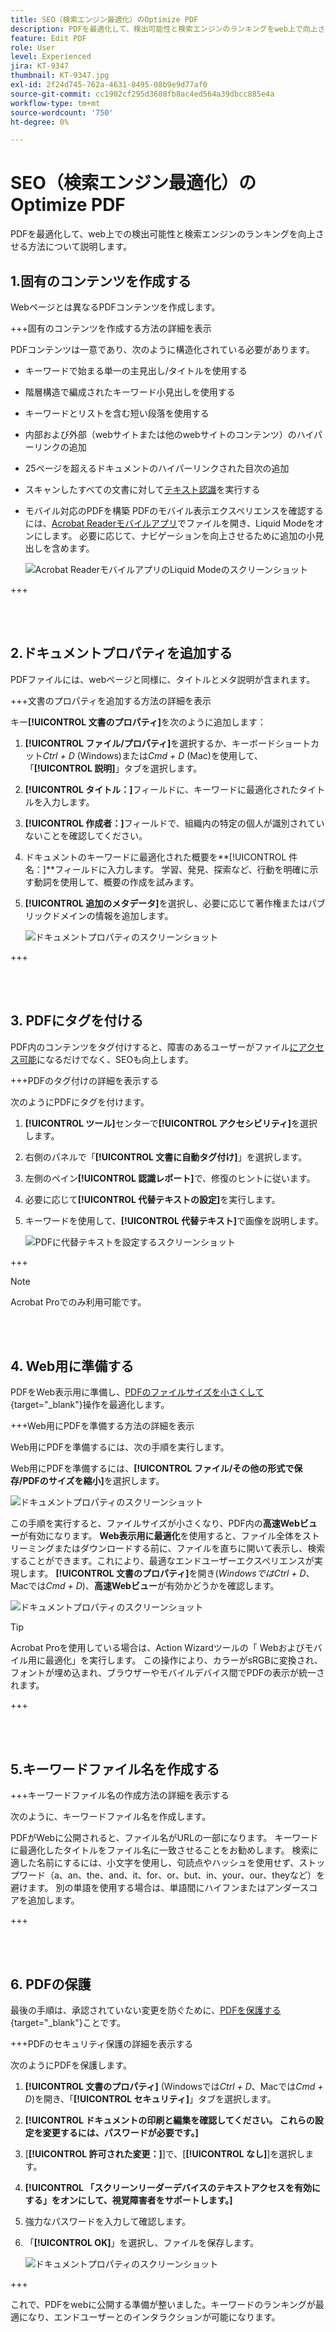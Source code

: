 ```yaml
---
title: SEO（検索エンジン最適化）のOptimize PDF
description: PDFを最適化して、検出可能性と検索エンジンのランキングをweb上で向上させる方法を説明します
feature: Edit PDF
role: User
level: Experienced
jira: KT-9347
thumbnail: KT-9347.jpg
exl-id: 2f24d745-762a-4631-8495-08b9e9d77af0
source-git-commit: cc1902cf295d3608fb8ac4ed564a39dbcc885e4a
workflow-type: tm+mt
source-wordcount: '750'
ht-degree: 0%

---
```


# SEO（検索エンジン最適化）のOptimize PDF

PDFを最適化して、web上での検出可能性と検索エンジンのランキングを向上させる方法について説明します。

## 1.固有のコンテンツを作成する

Webページとは異なるPDFコンテンツを作成します。

+++固有のコンテンツを作成する方法の詳細を表示

PDFコンテンツは一意であり、次のように構造化されている必要があります。

* キーワードで始まる単一の主見出し/タイトルを使用する
* 階層構造で編成されたキーワード小見出しを使用する
* キーワードとリストを含む短い段落を使用する
* 内部および外部（webサイトまたは他のwebサイトのコンテンツ）のハイパーリンクの追加
* 25ページを超えるドキュメントのハイパーリンクされた目次の追加
* スキャンしたすべての文書に対して[テキスト認識](https://experienceleague.adobe.com/docs/document-cloud-learn/acrobat-learning/getting-started/scan-and-ocr.html)を実行する
* モバイル対応のPDFを構築
PDFのモバイル表示エクスペリエンスを確認するには、[Acrobat Readerモバイルアプリ](https://www.adobe.com/acrobat/mobile/acrobat-reader.html)でファイルを開き、Liquid Modeをオンにします。 必要に応じて、ナビゲーションを向上させるために追加の小見出しを含めます。

  ![Acrobat ReaderモバイルアプリのLiquid Modeのスクリーンショット](../assets/optimizeseo1.png)

+++

<br> 

## 2.ドキュメントプロパティを追加する

PDFファイルには、webページと同様に、タイトルとメタ説明が含まれます。

+++文書のプロパティを追加する方法の詳細を表示

キー&#x200B;**[!UICONTROL 文書のプロパティ]**&#x200B;を次のように追加します：

1. **[!UICONTROL ファイル/プロパティ]**&#x200B;を選択するか、キーボードショートカット&#x200B;*Ctrl + D* (Windows)または&#x200B;*Cmd + D* (Mac)を使用して、「**[!UICONTROL 説明]**」タブを選択します。
1. **[!UICONTROL タイトル：]**&#x200B;フィールドに、キーワードに最適化されたタイトルを入力します。
1. **[!UICONTROL 作成者：]**&#x200B;フィールドで、組織内の特定の個人が識別されていないことを確認してください。
1. ドキュメントのキーワードに最適化された概要を&#x200B;**[!UICONTROL 件名：]**フィールドに入力します。
学習、発見、探索など、行動を明確に示す動詞を使用して、概要の作成を試みます。
1. **[!UICONTROL 追加のメタデータ]**&#x200B;を選択し、必要に応じて著作権またはパブリックドメインの情報を追加します。

   ![ドキュメントプロパティのスクリーンショット](../assets/optimizeseo2.png)

+++

<br> 

## 3. PDFにタグを付ける

PDF内のコンテンツをタグ付けすると、障害のあるユーザーがファイル[にアクセス可能](https://experienceleague.adobe.com/docs/document-cloud-learn/acrobat-learning/advanced-tasks/accessibility.html)になるだけでなく、SEOも向上します。

+++PDFのタグ付けの詳細を表示する

次のようにPDFにタグを付けます。

1. **[!UICONTROL ツール]**&#x200B;センターで&#x200B;**[!UICONTROL アクセシビリティ]**&#x200B;を選択します。
1. 右側のパネルで「**[!UICONTROL 文書に自動タグ付け]**」を選択します。
1. 左側のペイン&#x200B;**[!UICONTROL 認識レポート]**&#x200B;で、修復のヒントに従います。
1. 必要に応じて&#x200B;**[!UICONTROL 代替テキストの設定]**&#x200B;を実行します。
1. キーワードを使用して、**[!UICONTROL 代替テキスト]**&#x200B;で画像を説明します。

   ![PDFに代替テキストを設定するスクリーンショット](../assets/optimizeseo3.png)

+++

>[!NOTE]
>
>Acrobat Proでのみ利用可能です。

<br> 

## 4. Web用に準備する

PDFをWeb表示用に準備し、[PDFのファイルサイズを小さくして](https://www.adobe.com/jp/acrobat/online/compress-pdf.html){target="_blank"}操作を最適化します。

+++Web用にPDFを準備する方法の詳細を表示

Web用にPDFを準備するには、次の手順を実行します。

Web用にPDFを準備するには、**[!UICONTROL ファイル/その他の形式で保存/PDFのサイズを縮小]**&#x200B;を選択します。

![ドキュメントプロパティのスクリーンショット](../assets/optimizeseo4.png)

この手順を実行すると、ファイルサイズが小さくなり、PDF内の&#x200B;**高速Webビュー**&#x200B;が有効になります。 **Web表示用に最適化**&#x200B;を使用すると、ファイル全体をストリーミングまたはダウンロードする前に、ファイルを直ちに開いて表示し、検索することができます。これにより、最適なエンドユーザーエクスペリエンスが実現します。 **[!UICONTROL 文書のプロパティ]**&#x200B;を開き(*WindowsではCtrl + D*、Macでは&#x200B;*Cmd + D*)、**高速Webビュー**&#x200B;が有効かどうかを確認します。

![ドキュメントプロパティのスクリーンショット](../assets/optimizeseo5.png)

>[!TIP]
>
>Acrobat Proを使用している場合は、Action Wizardツールの「 Webおよびモバイル用に最適化」を実行します。 この操作により、カラーがsRGBに変換され、フォントが埋め込まれ、ブラウザーやモバイルデバイス間でPDFの表示が統一されます。

+++

<br> 

## 5.キーワードファイル名を作成する

+++キーワードファイル名の作成方法の詳細を表示する

次のように、キーワードファイル名を作成します。

PDFがWebに公開されると、ファイル名がURLの一部になります。 キーワードに最適化したタイトルをファイル名に一致させることをお勧めします。 検索に適した名前にするには、小文字を使用し、句読点やハッシュを使用せず、ストップワード（a、an、the、and、it、for、or、but、in、your、our、theyなど）を避けます。 別の単語を使用する場合は、単語間にハイフンまたはアンダースコアを追加します。

+++

<br> 

## 6. PDFの保護

最後の手順は、承認されていない変更を防ぐために、[PDFを保護する](https://www.adobe.com/jp/acrobat/online/password-protect-pdf.html){target="_blank"}ことです。

+++PDFのセキュリティ保護の詳細を表示する

次のようにPDFを保護します。

1. **[!UICONTROL 文書のプロパティ]** (Windowsでは&#x200B;*Ctrl + D*、Macでは&#x200B;*Cmd + D*)を開き、「**[!UICONTROL セキュリティ]**」タブを選択します。
1. **[!UICONTROL ドキュメントの印刷と編集を確認してください。 これらの設定を変更するには、パスワードが必要です。]**
1. [**[!UICONTROL 許可された変更：]**]で、[**[!UICONTROL なし]**]を選択します。
1. **[!UICONTROL 「スクリーンリーダーデバイスのテキストアクセスを有効にする」をオンにして、視覚障害者をサポートします。]**
1. 強力なパスワードを入力して確認します。
1. 「**[!UICONTROL OK]**」を選択し、ファイルを保存します。

   ![ドキュメントプロパティのスクリーンショット](../assets/optimizeseo6.png)

+++

これで、PDFをwebに公開する準備が整いました。キーワードのランキングが最適になり、エンドユーザーとのインタラクションが可能になります。
